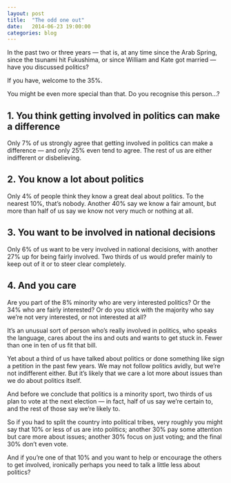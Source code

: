 ```yaml
---
layout: post
title:  "The odd one out"
date:   2014-06-23 19:00:00
categories: blog
---
```


In the past two or three years — that is, at any time since the Arab Spring, since the tsunami hit Fukushima, or since William and Kate got married — have you discussed politics?

If you have, welcome to the 35%.

You might be even more special than that. Do you recognise this person…?
 
## 1. You think getting involved in politics can make a difference

Only 7% of us strongly agree that getting involved in politics can make a difference — and only 25% even tend to agree. The rest of us are either indifferent or disbelieving.
 
## 2. You know a lot about politics

Only 4% of people think they know a great deal about politics. To the nearest 10%, that’s nobody. Another 40% say we know a fair amount, but more than half of us say we know not very much or nothing at all.
 
## 3. You want to be involved in national decisions

Only 6% of us want to be very involved in national decisions, with another 27% up for being fairly involved. Two thirds of us would prefer mainly to keep out of it or to steer clear completely.
 
## 4. And you care

Are you part of the 8% minority who are very interested politics? Or the 34% who are fairly interested? Or do you stick with the majority who say we’re not very interested, or not interested at all?
 
It’s an unusual sort of person who’s really involved in politics, who speaks the language, cares about the ins and outs and wants to get stuck in. Fewer than one in ten of us fit that bill.


Yet about a third of us have talked about politics or done something like sign a petition in the past few years. We may not follow politics avidly, but we’re not indifferent either. But it’s likely that we care a lot more about issues than we do about politics itself.

And before we conclude that politics is a minority sport, two thirds of us plan to vote at the next election — in fact, half of us say we’re certain to, and the rest of those say we’re likely to.

So if you had to split the country into political tribes, very roughly you might say that 10% or less of us are into politics; another 30% pay some attention but care more about issues; another 30% focus on just voting; and the final 30% don’t even vote.

And if you’re one of that 10% and you want to help or encourage the others to get involved, ironically perhaps you need to talk a little less about politics?
 